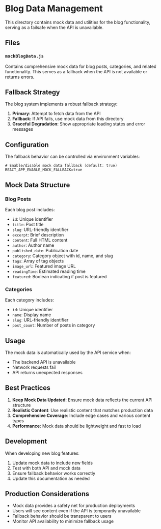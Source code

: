 # Blog Data Management

This directory contains mock data and utilities for the blog functionality, serving as a failsafe when the API is unavailable.

## Files

### `mockBlogData.js`
Contains comprehensive mock data for blog posts, categories, and related functionality. This serves as a fallback when the API is not available or returns errors.

## Fallback Strategy

The blog system implements a robust fallback strategy:

1. **Primary**: Attempt to fetch data from the API
2. **Fallback**: If API fails, use mock data from this directory
3. **Graceful Degradation**: Show appropriate loading states and error messages

## Configuration

The fallback behavior can be controlled via environment variables:

```env
# Enable/disable mock data fallback (default: true)
REACT_APP_ENABLE_MOCK_FALLBACK=true
```

## Mock Data Structure

### Blog Posts
Each blog post includes:
- `id`: Unique identifier
- `title`: Post title
- `slug`: URL-friendly identifier
- `excerpt`: Brief description
- `content`: Full HTML content
- `author`: Author name
- `published_date`: Publication date
- `category`: Category object with id, name, and slug
- `tags`: Array of tag objects
- `image_url`: Featured image URL
- `readingTime`: Estimated reading time
- `featured`: Boolean indicating if post is featured

### Categories
Each category includes:
- `id`: Unique identifier
- `name`: Display name
- `slug`: URL-friendly identifier
- `post_count`: Number of posts in category

## Usage

The mock data is automatically used by the API service when:
- The backend API is unavailable
- Network requests fail
- API returns unexpected responses

## Best Practices

1. **Keep Mock Data Updated**: Ensure mock data reflects the current API structure
2. **Realistic Content**: Use realistic content that matches production data
3. **Comprehensive Coverage**: Include edge cases and various content types
4. **Performance**: Mock data should be lightweight and fast to load

## Development

When developing new blog features:

1. Update mock data to include new fields
2. Test with both API and mock data
3. Ensure fallback behavior works correctly
4. Update this documentation as needed

## Production Considerations

- Mock data provides a safety net for production deployments
- Users will see content even if the API is temporarily unavailable
- Fallback behavior should be transparent to users
- Monitor API availability to minimize fallback usage